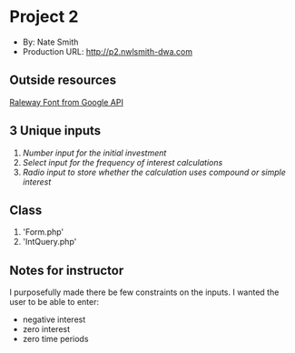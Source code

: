 # Project 2
+ By: Nate Smith
+ Production URL: <http://p2.nwlsmith-dwa.com>

## Outside resources
[Raleway Font from Google API](https://fonts.google.com/specimen/Raleway)

## 3 Unique inputs
1. *Number input for the initial investment*
2. *Select input for the frequency of interest calculations*
3. *Radio input to store whether the calculation uses compound or simple interest*

## Class
1. 'Form.php'
2. 'IntQuery.php'

## Notes for instructor
I purposefully made there be few constraints on the inputs.
I wanted the user to be able to enter:
 - negative interest
 - zero interest
 - zero time periods